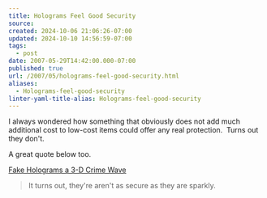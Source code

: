 ```yaml
---
title: Holograms Feel Good Security
source: 
created: 2024-10-06 21:06:26-07:00
updated: 2024-10-10 14:56:59-07:00
tags:
  - post
date: 2007-05-29T14:42:00.000-07:00
published: true
url: /2007/05/holograms-feel-good-security.html
aliases:
  - Holograms-feel-good-security
linter-yaml-title-alias: Holograms-feel-good-security
---
```



I always wondered how something that obviously does not add much additional cost to low-cost items could offer any real protection.  Turns out they don't.   
  
A great quote below too.  
  
[Fake Holograms a 3-D Crime Wave](http://www.wired.com/science/discoveries/news/2007/02/72664)  

> It turns out, they're aren't as secure as they are sparkly.